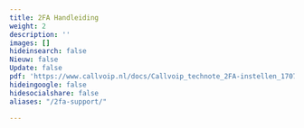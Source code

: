 ```yaml
---
title: 2FA Handleiding
weight: 2
description: ''
images: []
hideinsearch: false
Nieuw: false
Update: false
pdf: 'https://www.callvoip.nl/docs/Callvoip_technote_2FA-instellen_170723MT.pdf'
hideingoogle: false
hidesocialshare: false
aliases: "/2fa-support/"

---
```

